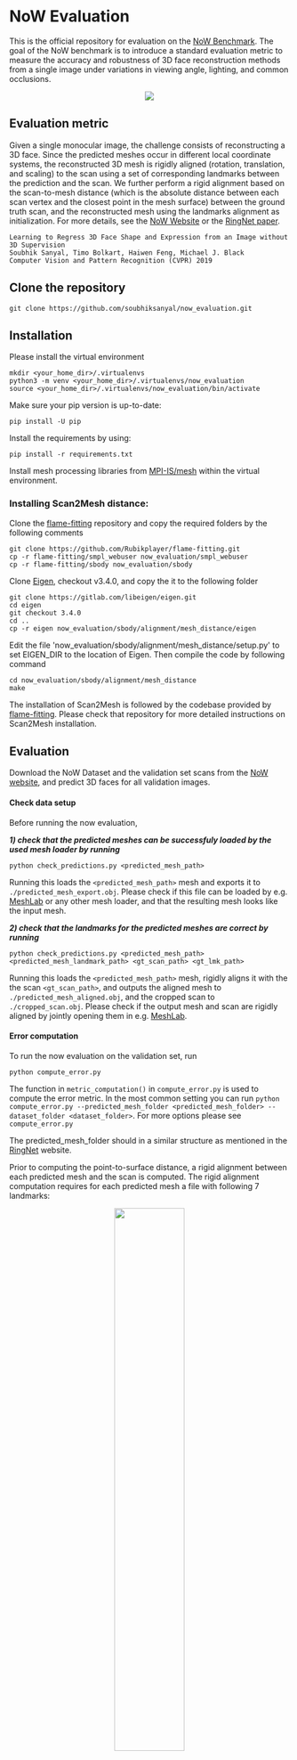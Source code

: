 # NoW Evaluation

This is the official repository for evaluation on the [NoW Benchmark](https://now.is.tue.mpg.de). The goal of the NoW benchmark is to introduce a standard evaluation metric to measure the accuracy and robustness of 3D face reconstruction methods from a single image under variations in viewing angle, lighting, and common occlusions. 

<p align="center"> 
<img src="content_now_dataset.png">
</p>

## Evaluation metric

Given a single monocular image, the challenge consists of reconstructing a 3D face. Since the predicted meshes occur in different local coordinate systems, the reconstructed 3D mesh is rigidly aligned (rotation, translation, and scaling) to the scan using a set of corresponding landmarks between the prediction and the scan. We further perform a rigid alignment based on the scan-to-mesh distance (which is the absolute distance between each scan vertex and the closest point in the mesh surface) between the ground truth scan, and the reconstructed mesh using the landmarks alignment as initialization. For more details, see the [NoW Website](https://now.is.tue.mpg.de) or the [RingNet paper](https://ps.is.tuebingen.mpg.de/uploads_file/attachment/attachment/509/paper_camera_ready.pdf).

```
Learning to Regress 3D Face Shape and Expression from an Image without 3D Supervision
Soubhik Sanyal, Timo Bolkart, Haiwen Feng, Michael J. Black
Computer Vision and Pattern Recognition (CVPR) 2019
```

## Clone the repository 
```
git clone https://github.com/soubhiksanyal/now_evaluation.git
```
## Installation

Please install the virtual environment

```
mkdir <your_home_dir>/.virtualenvs
python3 -m venv <your_home_dir>/.virtualenvs/now_evaluation
source <your_home_dir>/.virtualenvs/now_evaluation/bin/activate
```

Make sure your pip version is up-to-date:
```
pip install -U pip
```

Install the requirements by using:

```
pip install -r requirements.txt
```

Install mesh processing libraries from [MPI-IS/mesh](https://github.com/MPI-IS/mesh) within the virtual environment.

### Installing Scan2Mesh distance:

Clone the [flame-fitting](https://github.com/Rubikplayer/flame-fitting) repository and copy the required folders by the following comments

```
git clone https://github.com/Rubikplayer/flame-fitting.git
cp -r flame-fitting/smpl_webuser now_evaluation/smpl_webuser
cp -r flame-fitting/sbody now_evaluation/sbody
```

Clone [Eigen](http://eigen.tuxfamily.org/index.php?title=Main_Page), checkout v3.4.0, and copy the it to the following folder 

```
git clone https://gitlab.com/libeigen/eigen.git
cd eigen
git checkout 3.4.0
cd ..
cp -r eigen now_evaluation/sbody/alignment/mesh_distance/eigen
```

Edit the file 'now_evaluation/sbody/alignment/mesh_distance/setup.py' to set EIGEN_DIR to the location of Eigen. Then compile the code by following command
```
cd now_evaluation/sbody/alignment/mesh_distance
make
```

The installation of Scan2Mesh is followed by the codebase provided by [flame-fitting](https://github.com/Rubikplayer/flame-fitting).
Please check that repository for more detailed instructions on Scan2Mesh installation.

## Evaluation

Download the NoW Dataset and the validation set scans from the [NoW website](https://now.is.tue.mpg.de/download.php), and predict 3D faces for all validation images.

#### Check data setup

Before running the now evaluation, 

***1) check that the predicted meshes can be successfuly loaded by the used mesh loader by running***
```
python check_predictions.py <predicted_mesh_path>
```
Running this loads the `<predicted_mesh_path>` mesh and exports it to `./predicted_mesh_export.obj`. Please check if this file can be loaded by e.g. [MeshLab](https://www.meshlab.net/) or any other mesh loader, and that the resulting mesh looks like the input mesh.

***2) check that the landmarks for the predicted meshes are correct by running***
```
python check_predictions.py <predicted_mesh_path> <predicted_mesh_landmark_path> <gt_scan_path> <gt_lmk_path> 
```
Running this loads the `<predicted_mesh_path>` mesh, rigidly aligns it with the the scan `<gt_scan_path>`, and outputs the aligned mesh to `./predicted_mesh_aligned.obj`, and the cropped scan to `./cropped_scan.obj`. Please check if the output mesh and scan are rigidly aligned by jointly opening them in e.g. [MeshLab](https://www.meshlab.net/).

#### Error computation

To run the now evaluation on the validation set, run
```
python compute_error.py
```

The function in `metric_computation()` in `compute_error.py` is used to compute the error metric. In the most common setting you can run `python compute_error.py --predicted_mesh_folder <predicted_mesh_folder> --dataset_folder <dataset_folder>`. For more options please see `compute_error.py`

The predicted_mesh_folder should in a similar structure as mentioned in the [RingNet](https://now.is.tue.mpg.de/download.php) website.

Prior to computing the point-to-surface distance, a rigid alignment between each predicted mesh and the scan is computed. The rigid alignment computation requires for each predicted mesh a file with following 7 landmarks:

<p align="center"> 
<img src="landmarks_7_annotated.png" width="50%">
</p>


#### Visualization

Visualization of the reconstruction error is best done with a cumulative error curve. To generate a cumulative error plot, call `generating_cumulative_error_plots()` in the `cumulative_errors.py` with the list of output files and the corresponding list method names. 

**Note that ground truth scans are only provided for the validation set. In order to participate in the NoW challenge, please submit the test set predictions to ringnet@tue.mpg.de as described [here](https://now.is.tue.mpg.de/index.html)**.

#### Known issues

The used [mesh loader](https://github.com/MPI-IS/mesh) is unable to load OBJ files with vertex colors appended to the vertices. I.e. if the OBJ contains lines of the following format `v vx vy vz cr cg cb\n`, export the meshes without vertex colors.

## License

By using the NoW dataset or code, you acknowledge that you have read the [license terms](https://now.is.tue.mpg.de/license.html), understand them, and agree to be bound by them. If you do not agree with these terms and conditions, you must not use the code.

## Citing

This codebase was developed for evaluation of the [RingNet project](https://github.com/soubhiksanyal/RingNet). When using the code or NoW evaluation results in a scientific publication, please cite
```
@inproceedings{RingNet:CVPR:2019,
title = {Learning to Regress 3D Face Shape and Expression from an Image without 3D Supervision},
author = {Sanyal, Soubhik and Bolkart, Timo and Feng, Haiwen and Black, Michael},
booktitle = {Proceedings IEEE Conf. on Computer Vision and Pattern Recognition (CVPR)},
month = jun,
year = {2019},
month_numeric = {6}
}
```




